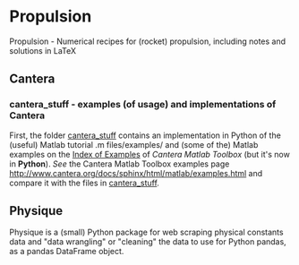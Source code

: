 # Propulsion
Propulsion - Numerical recipes for (rocket) propulsion, including notes and solutions in LaTeX

## Cantera

### cantera_stuff - examples (of usage) and implementations of Cantera
First, the folder [cantera_stuff](https://github.com/ernestyalumni/Propulsion/tree/master/cantera_stuff) contains an implementation in Python of the (useful) Matlab tutorial .m files/examples/ and (some of the) Matlab examples on the [Index of Examples](http://www.cantera.org/docs/sphinx/html/matlab/examples.html) of *Cantera Matlab Toolbox* (but it's now in **Python**). *See* the Cantera Matlab Toolbox examples page http://www.cantera.org/docs/sphinx/html/matlab/examples.html and compare it with the files in [cantera_stuff](https://github.com/ernestyalumni/Propulsion/tree/master/cantera_stuff).


## Physique
Physique is a (small) Python package for web scraping physical constants data and "data wrangling" or "cleaning" the data to use for Python pandas, as a pandas DataFrame object.
